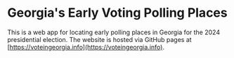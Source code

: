 # Georgia's Early Voting Polling Places
This is a web app for locating early polling places in Georgia for the 2024 presidential election. The website is hosted via GitHub pages at [https://voteingeorgia.info](https://voteingeorgia.info).
